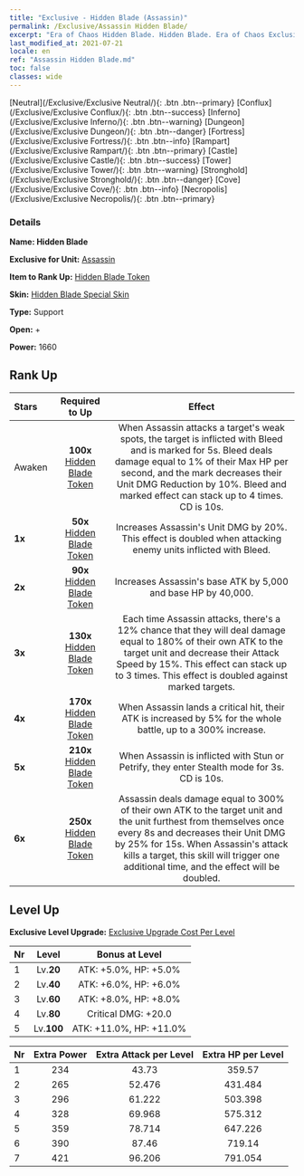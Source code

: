 ```yaml
---
title: "Exclusive - Hidden Blade (Assassin)"
permalink: /Exclusive/Assassin Hidden Blade/
excerpt: "Era of Chaos Hidden Blade. Hidden Blade. Era of Chaos Exclusive Hidden Blade. Assassin Exclusive."
last_modified_at: 2021-07-21
locale: en
ref: "Assassin Hidden Blade.md"
toc: false
classes: wide
---
```

 [Neutral](/Exclusive/Exclusive Neutral/){: .btn .btn--primary} [Conflux](/Exclusive/Exclusive Conflux/){: .btn .btn--success} [Inferno](/Exclusive/Exclusive Inferno/){: .btn .btn--warning} [Dungeon](/Exclusive/Exclusive Dungeon/){: .btn .btn--danger} [Fortress](/Exclusive/Exclusive Fortress/){: .btn .btn--info} [Rampart](/Exclusive/Exclusive Rampart/){: .btn .btn--primary} [Castle](/Exclusive/Exclusive Castle/){: .btn .btn--success} [Tower](/Exclusive/Exclusive Tower/){: .btn .btn--warning} [Stronghold](/Exclusive/Exclusive Stronghold/){: .btn .btn--danger} [Cove](/Exclusive/Exclusive Cove/){: .btn .btn--info} [Necropolis](/Exclusive/Exclusive Necropolis/){: .btn .btn--primary} 

### Details
 **Name: Hidden Blade** 

 **Exclusive for Unit:** [Assassin](/units/Assassin/) 

 **Item to Rank Up:** [Hidden Blade Token](/Items/con_2200/)

 **Skin:** [Hidden Blade Special Skin](/Items/con_2199/)

 **Type:** Support

 **Open:** +

 **Power:** 1660

## Rank Up

  |     Stars    |  Required to Up | Effect |
  |:-------------|:---------------:|:---------------:|
  |  Awaken  | **100x** [Hidden Blade Token](/Items/con_2200/) | When Assassin attacks a target's weak spots, the target is inflicted with Bleed and is marked for 5s. Bleed deals damage equal to 1% of their Max HP per second, and the mark decreases their Unit DMG Reduction by 10%. Bleed and marked effect can stack up to 4 times. CD is 10s. |
  | **1x** <i class="fas fa-star"/> | **50x** [Hidden Blade Token](/Items/con_2200/) | Increases Assassin's Unit DMG by 20%. This effect is doubled when attacking enemy units inflicted with Bleed. |
  | **2x** <i class="fas fa-star"/> | **90x** [Hidden Blade Token](/Items/con_2200/) | Increases Assassin's base ATK by 5,000 and base HP by 40,000. |
  | **3x** <i class="fas fa-star"/> | **130x** [Hidden Blade Token](/Items/con_2200/) | Each time Assassin attacks, there's a 12% chance that they will deal damage equal to 180% of their own ATK to the target unit and decrease their Attack Speed by 15%. This effect can stack up to 3 times. This effect is doubled against marked targets. |
  | **4x** <i class="fas fa-star"/> | **170x** [Hidden Blade Token](/Items/con_2200/) | When Assassin lands a critical hit, their ATK is increased by 5% for the whole battle, up to a 300% increase. |
  | **5x** <i class="fas fa-star"/> | **210x** [Hidden Blade Token](/Items/con_2200/) | When Assassin is inflicted with Stun or Petrify, they enter Stealth mode for 3s. CD is 10s. |
  | **6x** <i class="fas fa-star"/> | **250x** [Hidden Blade Token](/Items/con_2200/) | Assassin deals damage equal to 300% of their own ATK to the target unit and the unit furthest from themselves once every 8s and decreases their Unit DMG by 25% for 15s. When Assassin's attack kills a target, this skill will trigger one additional time, and the effect will be doubled. |


## Level Up
 **Exclusive Level Upgrade:** [Exclusive Upgrade Cost Per Level](/Exclusive/ExclusiveUpgradeCostPerLevel/)

  |  Nr  |   Level  | Bonus at Level |
  |:-----|:--------:|:--------------:|
  | 1 | Lv.**20** | ATK: +5.0%, HP: +5.0% |
  | 2 | Lv.**40** | ATK: +6.0%, HP: +6.0% |
  | 3 | Lv.**60** | ATK: +8.0%, HP: +8.0% |
  | 4 | Lv.**80** | Critical DMG: +20.0 |
  | 5 | Lv.**100** | ATK: +11.0%, HP: +11.0% |


  |  Nr  |  Extra Power | Extra Attack per Level | Extra HP per Level |
  |:-----|:--------:|:--------:|:--------:|
  | 1 | 234 | 43.73 | 359.57 |
  | 2 | 265 | 52.476 | 431.484 |
  | 3 | 296 | 61.222 | 503.398 |
  | 4 | 328 | 69.968 | 575.312 |
  | 5 | 359 | 78.714 | 647.226 |
  | 6 | 390 | 87.46 | 719.14 |
  | 7 | 421 | 96.206 | 791.054 |



